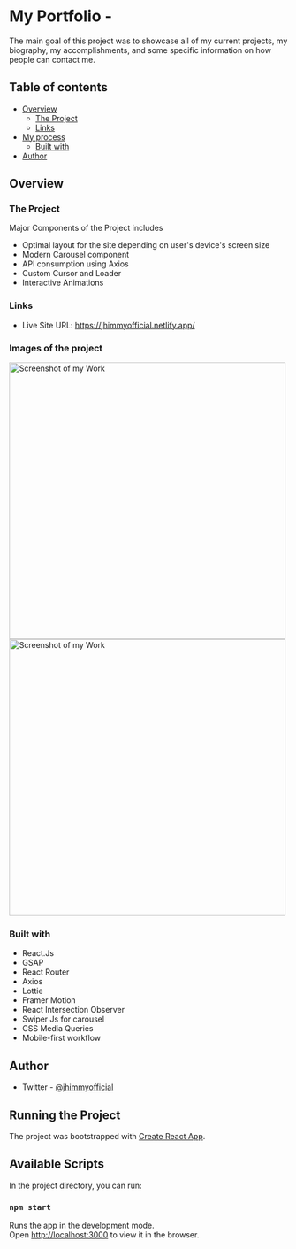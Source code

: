  # My Portfolio -

The main goal of this project was to showcase all of my current projects, my biography, my accomplishments, and some specific information on how people can contact me.
## Table of contents

- [Overview](#overview)
  - [The Project](#the-project)
  - [Links](#links)
- [My process](#my-process)
  - [Built with](#built-with)
- [Author](#author)


## Overview

### The Project

Major Components of the Project includes

- Optimal layout for the site depending on user's device's screen size
- Modern Carousel component
- API consumption using Axios
- Custom Cursor and Loader
- Interactive Animations


### Links

- Live Site URL: https://jhimmyofficial.netlify.app/

### Images of the project

<img alt="Screenshot of my Work" width="500px" src="./src/assets/images/portfolio-screenshot.png"/>
<img alt="Screenshot of my Work" width="500px" src="./src/assets/images/portfolio-selected.png"/>


### Built with

- React.Js
- GSAP
- React Router
- Axios
- Lottie
- Framer Motion
- React Intersection Observer
- Swiper Js for carousel
- CSS Media Queries
- Mobile-first workflow

## Author

- Twitter - [@jhimmyofficial](https://www.twitter.com/@jhimmyofficial)

## Running the Project

The project was bootstrapped with [Create React App](https://github.com/facebook/create-react-app).

## Available Scripts

In the project directory, you can run:

### `npm start`

Runs the app in the development mode.\
Open [http://localhost:3000](http://localhost:3000) to view it in the browser.